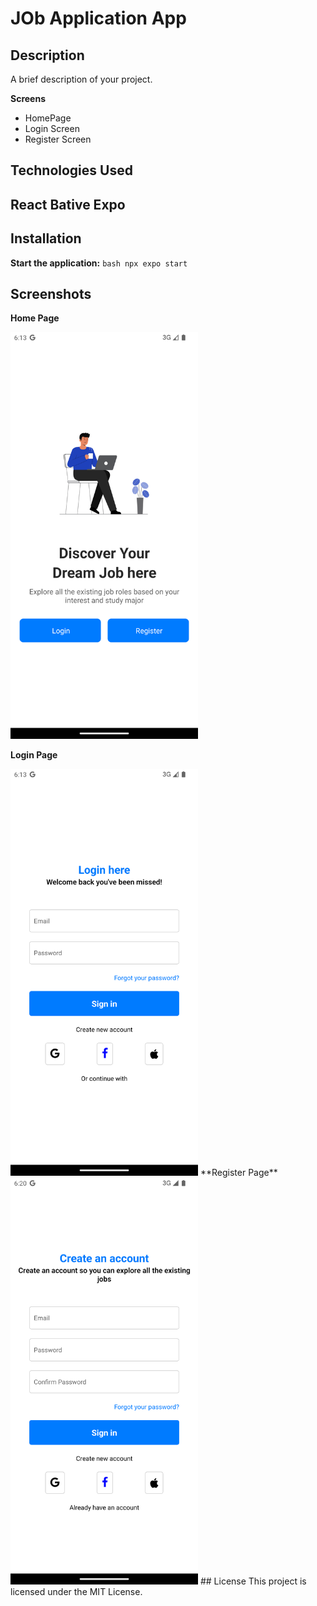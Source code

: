 # JOb Application App

## Description
A brief description of your project.

**Screens**  
- HomePage  
- Login Screen 
- Register Screen

## Technologies Used
##  React Bative Expo

## Installation

 **Start the application:**
    ```bash
    npx expo start
    ```

## Screenshots

**Home Page**  
<!-- ![Home Page Screenshot](./assets/readme/home.png) -->
<img src="./assets/readme/home.png" alt="Home Page Screenshot" width="300"/>

**Login Page**  
<!-- ![Login Page Screenshot](./assets/readme/login.png) -->
<img src="./assets/readme/login.png" alt="login Page Screenshot" width="300"/>
**Register Page**  
<!-- ![Login Page Screenshot](./assets/readme/register.png) -->
<img src="./assets/readme/register.png" alt="register Page Screenshot" width="300"/>
## License
This project is licensed under the MIT License.

